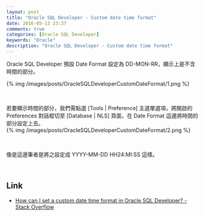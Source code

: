 ```yaml
---
layout: post
title: "Oracle SQL Developer - Custom date time format"
date: 2016-05-13 23:37
comments: true
categories: [Oracle SQL Developer]
keywords: "Oracle"
description: "Oracle SQL Developer - Custom date time format"
---
```


Oracle SQL Developer 預設 Date Format 設定為 DD-MON-RR，顯示上是不含時間的部分。  
<!-- More -->

{% img /images/posts/OracleSQLDeveloperCustomDateFormat/1.png %}

<br/>


若要顯示時間的部分，我們需點選 [Tools | Preference] 主選單選項，將開啟的 Preferences 對話框切至 [Database | NLS] 頁面，在 Date Format 這邊將時間的部分設定上去。  
{% img /images/posts/OracleSQLDeveloperCustomDateFormat/2.png %}

<br/>


像是這邊筆者是將之設定成 YYYY-MM-DD HH24:MI:SS 這樣。  

<br/>

Link
----
* [How can I set a custom date time format in Oracle SQL Developer? - Stack Overflow](http://stackoverflow.com/questions/8134493/how-can-i-set-a-custom-date-time-format-in-oracle-sql-developer)

